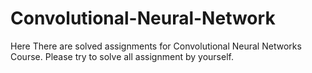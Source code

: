 # Convolutional-Neural-Network
Here There are solved assignments for Convolutional Neural Networks Course. 
Please try to solve all assignment by yourself.

